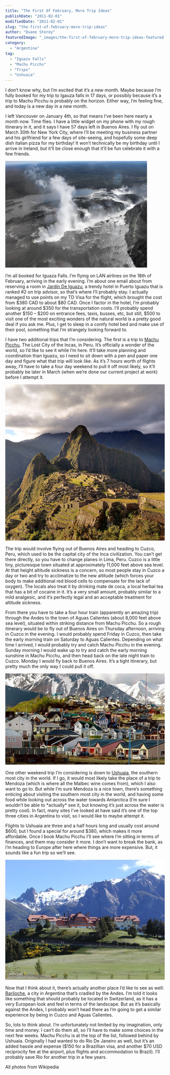 ```yaml
---
title: "The First Of February, More Trip Ideas"
publishDate: "2011-02-01"
modifiedDate: "2011-02-01"
slug: "the-first-of-february-more-trip-ideas"
author: "Duane Storey"
featuredImage: "_images/the-first-of-february-more-trip-ideas-featured.jpg"
category:
  - "Argentina"
tag:
  - "Iguazu Falls"
  - "Machu Picchu"
  - "Trips"
  - "Ushuaia"
---
```


I don’t know why, but I’m excited that it’s a new month. Maybe because I’m fully booked for my trip to Igauza falls in 17 days, or possibly because it’s a trip to Machu Picchu is probably on the horizon. Either way, I’m feeling fine, and today is a new day in a new month.

I left Vancouver on January 4th, so that means I’ve been here nearly a month now. Time flies. I have a little widget on my phone with my rough itinerary in it, and it says I have 57 days left in Buenos Aires. I fly out on March 30th for New York City, where I’ll be meeting my business partner and his girlfriend for a few days of site-seeing, and hopefully some deep dish italian pizza for my birthday! It won’t technically be my birthday until I arrive in Ireland, but it’ll be close enough that it’ll be fun celebrate it with a few friends.

[![](_images/the-first-of-february-more-trip-ideas-1.jpg "Iguazu")](http://www.migratorynerd.com/wordpress/wp-content/uploads/2011/02/Iguacufromair.jpg)

I’m all booked for Iguaza Falls. I’m flying on LAN airlines on the 18th of February, arriving in the early evening. I’m about one email about from reserving a room in [Jardin De Iguazu](http://www.jardindeiguazu.com.ar/), a trendy hotel in Puerto Iguazu that is ranked #2 on trip advisor, so that’s where I’ll probably stay. I actually managed to use points on my TD Visa for the flight, which brought the cost from $380 CAD to about $80 CAD. Once I factor in the hotel, I’m probably looking at around $350 for the transportation costs. I’ll probably spend another $150 – $200 on entrance fees, taxis, busses, etc, but still, $500 to visit one of the most exciting wonders of the natural world is a pretty good deal if you ask me. Plus, I get to sleep in a comfy hotel bed and make use of their pool, something that I’m strangely looking forward to.

I have two additional trips that I’m considering. The first is a trip to [Machu Picchu](http://en.wikipedia.org/wiki/Machu_Picchu), The Lost City of the Incas, in Peru. It’s officially a wonder of the world, so I’d like to see it while I’m here. It’ll take more planning and coordination than Iguazu, so I need to sit down with a pen and paper one day and figure what that trip will look like. As it’s 7 hours worth of flights away, I’ll have to take a four day weekend to pull it off most likely, so it’ll probably be later in March (when we’re done our current project at work) before I attempt it.

[![](_images/the-first-of-february-more-trip-ideas-2.jpg "Machu Picchu")](http://www.migratorynerd.com/wordpress/wp-content/uploads/2011/02/614px-80_-_Machu_Picchu_-_Juin_2009_-_edit.2.jpg)

The trip would involve flying out of Buenos Aires and heading to Cuzco, Peru, which used to be the capital city of the Inca civilization. You can’t get there directly, so you have to change planes in Lima, Peru. Cuzco is a little tiny, picturesque town situated at approximately 11,000 feet above sea level. At that height altitude sickness is a concern, so most people stay in Cuzco a day or two and try to acclimatize to the new altitude (which forces your body to make additional red blood cells to compensate for the lack of oxygen). The locals also treat it by drinking mate de coca, a local herbal tea that has a bit of cocaine in it. It’s a very small amount, probably similar to a mild analgesic, and it’s perfectly legal and an acceptable treatment for altitude sickness.

From there you have to take a four hour train (apparently an amazing trip) through the Andes to the town of Aguas Calientes (about 8,000 feet above sea level), situated within striking distance from Machu Picchu. So a rough itinerary would be to fly out of Buenos Aires on Thursday afternoon, arriving in Cuzco in the evening. I would probably spend Friday in Cuzco, then take the early morning train on Saturday to Aguas Calientes. Depending on what time I arrived, I would probably try and catch Machu Picchu in the evening. Sunday morning I would wake up to try and catch the early morning sunshine in Machu Picchu, and then head back on the late night train to Cuzco. Monday I would fly back to Buenos Aires. It’s a tight itinerary, but pretty much the only way I could pull it off.

[![](_images/the-first-of-february-more-trip-ideas-3.jpg "Usuhaia")](http://www.migratorynerd.com/wordpress/wp-content/uploads/2011/02/Usuhaia.jpg)

One other weekend trip I’m considering is down to [Ushuaia](http://en.wikipedia.org/wiki/Ushuaia), the southern most city in the world. If I go, it would most likely take the place of a trip to Mendoza (which is where all the Malbec wine comes from), which I also want to go to. But while I’m sure Mendoza is a nice town, there’s something enticing about visiting the southern most city in the world, and having some food while looking out across the water towards Antarctica (I’m sure I wouldn’t be able to \*actually\* see it, but knowing it’s just across the water is pretty cool). In fact, many sites I’ve looked at have said it’s one of the top three cities in Argentina to visit, so I would like to maybe attempt it.

Flights to Ushuaia are three and a half hours long and usually cost around $600, but I found a special for around $380, which makes it more affordable. Once I book Machu Picchu I’ll see where I’m sitting in terms of finances, and them may consider it more. I don’t want to break the bank, as I’m heading to Europe after here where things are more expensive. But, it sounds like a fun trip so we’ll see.

[![](_images/the-first-of-february-more-trip-ideas-4.jpg "OLYMPUS DIGITAL CAMERA")](http://www.migratorynerd.com/wordpress/wp-content/uploads/2011/02/Bariloche-_Argentina.jpg)

Now that I think about it, there’s actually another place I’d like to see as well: [Bariloche](http://en.wikipedia.org/wiki/San_Carlos_de_Bariloche), a city in Argentina that’s cradled by the Andes. I’m told it looks like something that should probably be located in Switzerland, as it has a very European look and feel in terms of the landscape. But as it’s basically against the Andes, I probably won’t head there as I’m going to get a similar experience by being in Cuzco and Aguas Calientes.

So, lots to think about. I’m unfortunately not limited by my imagination, only time and money. I can’t do them all, so I’ll have to make some choices in the next few weeks. Machu Picchu is at the top of the list, followed behind by Ushuaia. Originally I had wanted to do Rio De Janeiro as well, but it’s an added hassle and expense ($150 for a Brazillian visa, and another $70 USD reciprocity fee at the airport, plus flights and accommodation to Brazil). I’ll probably save Rio for another trip in a few years.

All photos from Wikipedia